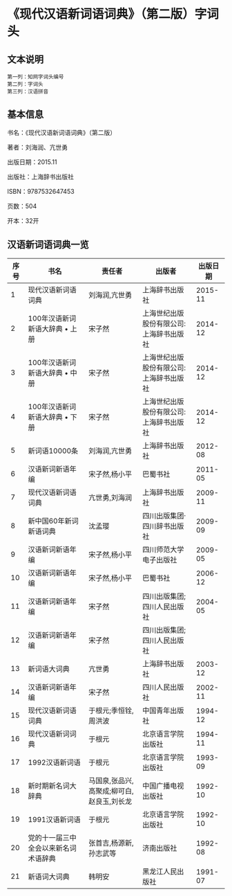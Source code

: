 # 《现代汉语新词语词典》（第二版）字词头

## 文本说明

```
第一列：知网字词头编号
第二列：字词头
第三列：汉语拼音
```

## 基本信息

书名：《现代汉语新词语词典》（第二版）

著者：刘海润、亢世勇

出版日期：2015.11

出版社：上海辞书出版社

ISBN：9787532647453

页数：504

开本：32开

## 汉语新词语词典一览

|序号|书名 |责任者 |出版者 |出版日期|
|------|------ |------ |------ |------|
|1|现代汉语新词语词典 |刘海润,亢世勇 |上海辞书出版社 |2015-11|
|2|100年汉语新词新语大辞典 • 上册 |宋子然 |上海世纪出版股份有限公司:上海辞书出版社 |2014-12|
|3|100年汉语新词新语大辞典 • 中册 |宋子然 |上海世纪出版股份有限公司:上海辞书出版社 |2014-12|
|4|100年汉语新词新语大辞典 • 下册 |宋子然 |上海世纪出版股份有限公司:上海辞书出版社 |2014-12|
|5|新词语10000条 |刘海润,亢世勇 |上海辞书出版社 |2012-08|
|6|汉语新词新语年编 |宋子然,杨小平 |巴蜀书社 |2011-05|
|7|现代汉语新词语词典 |亢世勇,刘海润 |上海辞书出版社 |2009-11|
|8|新中国60年新词新语词典 |沈孟璎 |四川出版集团·四川辞书出版社 |2009-09|
|9|汉语新词新语年编 |宋子然,杨小平 |四川师范大学电子出版社 |2009-05|
|10|汉语新词新语年编 |宋子然,杨小平 |巴蜀书社 |2006-12|
|11|汉语新词新语年编 |宋子然 |四川出版集团;四川人民出版社 |2004-05|
|12|汉语新词新语年编 |宋子然 |四川出版集团;四川人民出版社 ||
|13|新词语大词典 |亢世勇 |上海辞书出版社 |2003-12|
|14|汉语新词新语年编 |宋子然 |四川人民出版社 |2002-11|
|15|现代汉语新词语词典 |于根元;季恒铨,周洪波 |中国青年出版社 |1994-12|
|16|现代汉语新词词典 |于根元 |北京语言学院出版社 |1994-11|
|17|1992汉语新词语 |于根元 |北京语言学院出版社 |1993-09|
|18|新时期新名词大辞典 |马国泉,张品兴,高聚成;柳可白,赵良玉,刘长龙 |中国广播电视出版社 |1992-10|
|19|1991汉语新词语 |于根元 |北京语言学院出版社 |1992-10|
|20|党的十一届三中全会以来新名词术语辞典 |张首吉,杨源新,孙志武等 |济南出版社 |1992-08|
|21|新语词大词典 |韩明安 |黑龙江人民出版社 |1991-07|
